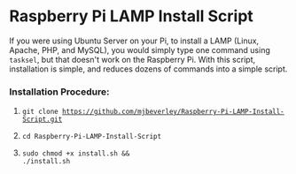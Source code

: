 <h1>Raspberry Pi LAMP Install Script</h1>
<p>If you were using Ubuntu Server on your Pi, to install a LAMP (Linux, Apache, PHP, and MySQL), you would simply type one command using <code>tasksel</code>, but that doesn't work on the Raspberry Pi.  With this script, installation is simple, and reduces dozens of commands into a simple script.</p>

<h3>Installation Procedure:</h3>

1. <code>git clone https://github.com/mjbeverley/Raspberry-Pi-LAMP-Install-Script.git</code>

2. <code>cd Raspberry-Pi-LAMP-Install-Script</code>

3. <code>sudo chmod +x install.sh && ./install.sh</code>

